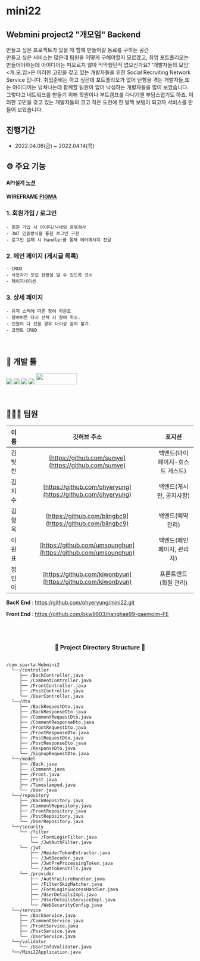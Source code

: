 # mini22

## Webmini project2 "개모임" Backend

만들고 싶은 프로젝트가 있을 때 함께 만들어갈 동료를 구하는 공간
<br>
만들고 싶은 서비스는 많은데 팀원을 어떻게 구해야할지 모르겠고, 취업 포트폴리오는 만들어야하는데 아이디어는 떠오르지 않아 막막했던적 없으신가요? ‘개발자들의 모임’ <개.모.임>은 이러한 고민을 갖고 있는 개발자들을 위한 Social Recruiting Network Service 입니다. 취업준비는 하고 싶은데 포트폴리오가 없어 난항을 겪는 개발자들,또는 아이디어는 넘쳐나는데 함께할 팀원이 없어 낙심하는 개발자들을 많이 보았습니다. 그렇다고 네트워크를 만들기 위해 학원이나 부트캠프를 다니기엔 부담스럽기도 하죠. 이러한 고민을 갖고 있는 개발자들의 크고 작은 도전에 한 발짝 보탬이 되고자 서비스를 만들어 보았습니다.
<br>

## 진행기간

- 2022.04.08(금) ~ 2022.04.14(목)
  <br>

## ⚙ 주요 기능

#### API설계 [노션](https://cyber-biology-9fd.notion.site/c303f02b79fc4506a025145a7adc4701)

#### WIREFRAME [PIGMA](https://www.figma.com/file/B6WEXes2RDdsOecbfTQKqP/%EB%AF%B8%EB%8B%88%ED%94%84%EB%A1%9C%EC%A0%9D%ED%8A%B8?node-id=0%3A1)

### 1. 회원가입 / 로그인
    - 회원 가입 시 아이디/닉네임 중복검사
    - JWT 인증방식을 통한 로그인 구현
    - 로그인 실패 시 Handler를 통해 에러메세지 전달
### 2. 메인 페이지 (게시글 목록)
    - CRUD
    - 사용자가 모집 현황을 알 수 있도록 표시
    - 페이지네이션

### 3. 상세 페이지
    - 유저 스택에 따른 참여 카운트
    - 참여버튼 다시 선택 시 참여 취소.
    - 인원이 다 찼을 경우 더이상 참여 불가.
    - 코멘트 CRUD

<br>

## 🔨 개발 툴

<a href="" target="_blank"><img src="https://img.shields.io/badge/React-61DAFB?style=flat-square&logo=React&logoColor=white"/></a>
<a href="" target="_blank"><img src="https://img.shields.io/badge/Redux-764ABC?style=flat-square&logo=Redux&logoColor=white"/></a>
<img src="https://img.shields.io/badge/gradle-02303A?style=for-the-badge&logo=gradle&logoColor=white">
<img src="https://img.shields.io/badge/Springboot-6DB33F?style=for-the-badge&logo=Springboot&logoColor=white">
<img src= "https://img.shields.io/badge/IntelliJIDEA-000000.svg?style=for-the-badge&logo=intellij-idea&logoColor=white" width="110" height="30"/>

<br>


## 👨‍👩‍👧 팀원

|  이름  |                          깃허브 주소                           |       포지션       |
| :----: | :------------------------------------------------------------: | :----------------: |
| 김빛찬 |      [https://github.com/sumye](https://github.com/sumye)      |    백엔드(마이페이지-호스트 게스트)   |
| 김지수 | [https://github.com/ohyeryung](https://github.com/ohyeryung)   |    백엔드(게시판, 공지사항)   |
| 김형욱 |   [https://github.com/blingbc9](https://github.com/blingbc9)   |    백엔드(예약 관리)   |
| 이원표 |  [https://github.com/umsounghun](https://github.com/umsounghun)|    백엔드(메인페이지, 관리자)   |
| 정인아 |  [https://github.com/kiwonbyun](https://github.com/kiwonbyun)  |  프론트엔드(회원 관리) |


**BacK End** : https://github.com/ohyeryung/mini22.git

**Front End** : https://github.com/bkw9603/hanghae99-gaemoim-FE


<br>





<br>

<h3 align="center"><b>📂 Project Directory Structure 📁</b></h3>

<pre>
<code>
/com.sparta.Webmini2
  └──/controller
     ├── /BackController.java
     ├── /CommentController.java
     ├── /FrontController.java
     ├── /PostController.java
     └── /UserController.java
  └──/dto
     ├── /BackRequestDto.java
     ├── /BackResponseDto.java
     ├── /CommentRequestDto.java
     ├── /CommentResponseDto.java
     ├── /FrontRequestDto.java
     ├── /FrontResponseDto.java
     ├── /PostRequestDto.java
     ├── /PostResponseDto.java
     ├── /ResponseDto.java
     └── /SignupRequestDto.java
  └──/model
     ├── /Back.java
     ├── /Comment.java
     ├── /Front.java
     ├── /Post.java
     ├── /Timestamped.java
     └── /User.java
  └──/repository
     ├── /BackRepository.java
     ├── /CommentRepository.java
     ├── /FrontRepository.java
     ├── /PostRepository.java
     └── /UserRepository.java
  └──/security
     └── /filter
         ├── /FormLoginFilter.java
         └── /JwtAuthFilter.java
     └── /jwt
         ├── /HeaderTokenExtractor.java
         ├── /JwtDecoder.java
         ├── /JwtPreProcessingToken.java
         └── /JwtTokenUtils.java
     └── /provider
         ├── /AuthFailureHandler.java
         ├── /FilterSkipMatcher.java
         ├── /FormLoginSuccessHandler.java
         ├── /UserDetailsImpl.java
         ├── /UserDetailsServiceImpl.java
         └── /WebSecurityConfig.java
  └──/service
     ├── /BackService.java
     ├── /CommentService.java
     ├── /FrontService.java
     ├── /PostService.java
     └── /UserService.java
  └──/validator
     └── /UserInfoValidator.java
  └──/Mini22Application.java
</code>
</pre>
